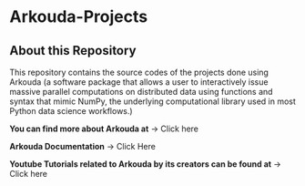 # Arkouda-Projects

## About this Repository

This repository contains the source codes of the projects done using Arkouda (a software package that allows a user to interactively issue massive parallel computations on distributed data using functions and syntax that mimic NumPy, the underlying computational library used in most Python data science workflows.)

**You can find more about Arkouda at** → Click here

**Arkouda Documentation** → Click Here

**Youtube Tutorials related to Arkouda by its creators can be found at** → Click here
